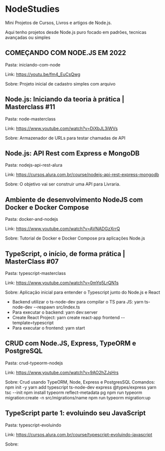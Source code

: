 # NodeStudies

Mini Projetos de Cursos, Livros e artigos de Node.js.

Aqui tenho projetos desde Node.js puro focado em padrões, tecnicas avançadas ou simples

## COMEÇANDO COM NODE.JS EM 2022
Pasta: iniciando-com-node

Link: https://youtu.be/fm4_EuCsQwg

Sobre: Projeto inicial de cadastro simples com arquivo

## Node.js: Iniciando da teoria à prática | Masterclass #11
Pasta: node-masterclass

Link: https://www.youtube.com/watch?v=DiXbJL3iWVs

Sobre: Armazenador de URLs para testar chamadas de API

## Node.js: API Rest com Express e MongoDB
Pasta: nodejs-api-rest-alura

Link: https://cursos.alura.com.br/course/nodejs-api-rest-express-mongodb

Sobre: O objetivo vai ser construir uma API para Livraria.

## Ambiente de desenvolvimento NodeJS com Docker e Docker Compose
Pasta: docker-and-nodejs

Link: https://www.youtube.com/watch?v=AVNADGzXrrQ

Sobre: Tutorial de Docker e Docker Compose pra aplicações Node.js


## TypeScript, o início, de forma prática | MasterClass #07
Pasta: typescript-masterclass

Link: https://www.youtube.com/watch?v=0mYq5LrQN1s

Sobre: Aplicação inicial para entender o Typescript junto do Node.js e React
* Backend utilizar o ts-node-dev para compilar o TS para JS:
    yarn ts-node-dev --respawn src/index.ts
* Para executar o backend:
    yarn dev:server
* Create React Project:
    yarn create react-app frontend --template=typescript
* Para executar o frontend:
    yarn start

## CRUD com Node.JS, Express, TypeORM e PostgreSQL
Pasta: crud-typeorm-nodejs

Link: https://www.youtube.com/watch?v=9AO2hZJsHrs

Sobre: Crud usando TypeORM, Node, Express e PostgresSQL
Comandos:
    npm init -y
    yarn add typescript ts-node-dev express @types/express
    yarn tsc --init
    npm install typeorm reflect-metadata pg
    npm run typeorm migration:create -n src/migrations/name
    npm run typeorm migration:up



## TypeScript parte 1: evoluindo seu JavaScript
Pasta: typescript-evoluindo

Link: https://cursos.alura.com.br/course/typescript-evoluindo-javascript

Sobre: